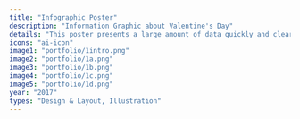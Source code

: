 ```yaml
---
title: "Infographic Poster"
description: "Information Graphic about Valentine's Day"
details: "This poster presents a large amount of data quickly and clearly, sharing information with viewers in a memorable and engaging format. I created custom vector graphics to support the information, and created the layout to group the related information clearly and create a natural flow through the content."
icons: "ai-icon"
image1: "portfolio/1intro.png"
image2: "portfolio/1a.png"
image3: "portfolio/1b.png"
image4: "portfolio/1c.png"
image5: "portfolio/1d.png"
year: "2017"
types: "Design & Layout, Illustration"
---
```

